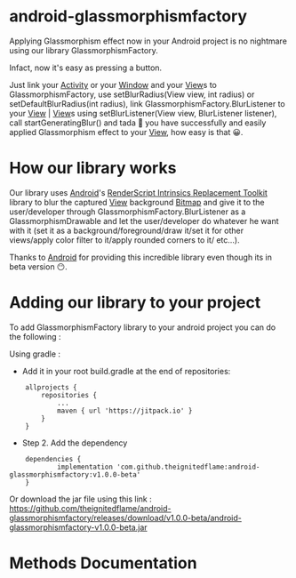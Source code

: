 # android-glassmorphismfactory
Applying Glassmorphism effect now in your Android project is no nightmare using our library GlassmorphismFactory.

Infact, now it's easy as pressing a button.

Just link your [Activity](https://developer.android.com/reference/android/app/Activity) or your [Window](https://developer.android.com/reference/android/view/Window) and your [View](https://developer.android.com/reference/android/view/View)s to GlassmorphismFactory, use setBlurRadius(View view, int radius) or setDefaultBlurRadius(int radius), link GlassmorphismFactory.BlurListener to your [View](https://developer.android.com/reference/android/view/View) | [View](https://developer.android.com/reference/android/view/View)s using setBlurListener(View view, BlurListener listener), call startGeneratingBlur() and tada 🎉 you have successfully and easily applied Glassmorphism effect to your [View](https://developer.android.com/reference/android/view/View), how easy is that 😀.

# How our library works

Our library uses [Android](https://github.com/android)'s [RenderScript Intrinsics Replacement Toolkit](https://github.com/android/renderscript-intrinsics-replacement-toolkit) library to blur the captured [View](https://developer.android.com/reference/android/view/View) background [Bitmap](https://developer.android.com/reference/android/graphics/Bitmap) and give it to the user/developer through GlassmorphismFactory.BlurListener as a GlassmorphismDrawable and let the user/developer do whatever he want with it (set it as a background/foreground/draw it/set it for other views/apply color filter to it/apply rounded corners to it/ etc...).

Thanks to [Android](https://github.com/android) for providing this incredible library even though its in beta version 😶.

# Adding our library to your project

To add GlassmorphismFactory library to your android project you can do the following :

Using gradle :

- Add it in your root build.gradle at the end of repositories:
```
	allprojects {
		repositories {
			...
			maven { url 'https://jitpack.io' }
		}
	}
```
- Step 2. Add the dependency
```
	dependencies {
	        implementation 'com.github.theignitedflame:android-glassmorphismfactory:v1.0.0-beta'
	}
```

Or download the jar file using this link : https://github.com/theignitedflame/android-glassmorphismfactory/releases/download/v1.0.0-beta/android-glassmorphismfactory-v1.0.0-beta.jar

# Methods Documentation

